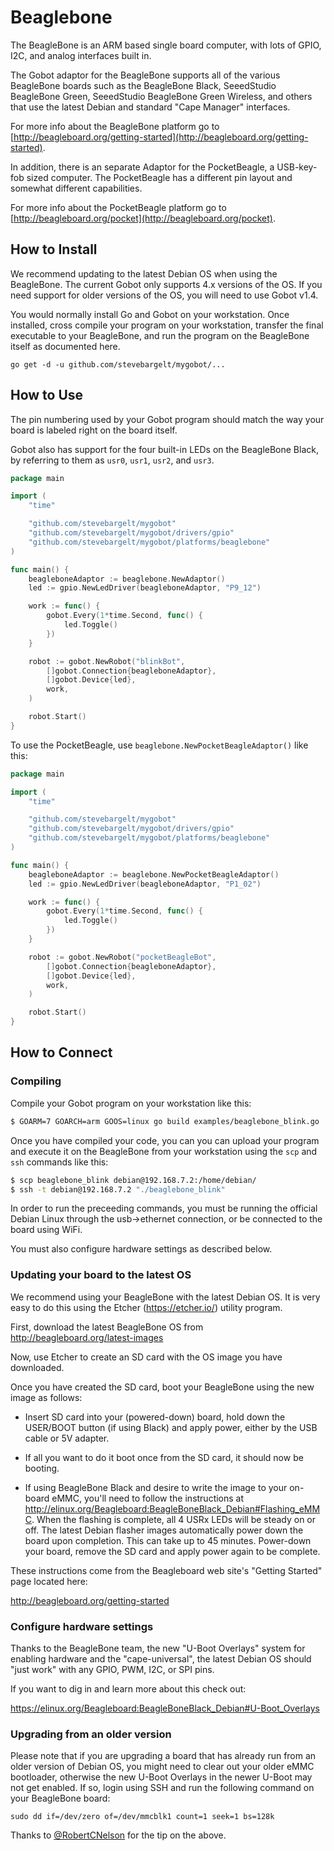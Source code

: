 # Beaglebone

The BeagleBone is an ARM based single board computer, with lots of GPIO, I2C, and analog interfaces built in.

The Gobot adaptor for the BeagleBone supports all of the various BeagleBone boards such as the BeagleBone Black, SeeedStudio BeagleBone Green, SeeedStudio BeagleBone Green Wireless, and others that use the latest Debian and standard "Cape Manager" interfaces.

For more info about the BeagleBone platform go to [http://beagleboard.org/getting-started](http://beagleboard.org/getting-started).

In addition, there is an separate Adaptor for the PocketBeagle, a USB-key-fob sized computer. The PocketBeagle has a different pin layout and somewhat different capabilities.

For more info about the PocketBeagle platform go to [http://beagleboard.org/pocket](http://beagleboard.org/pocket).

## How to Install

We recommend updating to the latest Debian OS when using the BeagleBone. The current Gobot only supports 4.x versions of the OS. If you need support for older versions of the OS, you will need to use Gobot v1.4.

You would normally install Go and Gobot on your workstation. Once installed, cross compile your program on your workstation, transfer the final executable to your BeagleBone, and run the program on the BeagleBone itself as documented here.

```
go get -d -u github.com/stevebargelt/mygobot/...
```

## How to Use

The pin numbering used by your Gobot program should match the way your board is labeled right on the board itself.

Gobot also has support for the four built-in LEDs on the BeagleBone Black, by referring to them as `usr0`, `usr1`, `usr2`, and `usr3`.

```go
package main

import (
	"time"

	"github.com/stevebargelt/mygobot"
	"github.com/stevebargelt/mygobot/drivers/gpio"
	"github.com/stevebargelt/mygobot/platforms/beaglebone"
)

func main() {
	beagleboneAdaptor := beaglebone.NewAdaptor()
	led := gpio.NewLedDriver(beagleboneAdaptor, "P9_12")

	work := func() {
		gobot.Every(1*time.Second, func() {
			led.Toggle()
		})
	}

	robot := gobot.NewRobot("blinkBot",
		[]gobot.Connection{beagleboneAdaptor},
		[]gobot.Device{led},
		work,
	)

	robot.Start()
}
```

To use the PocketBeagle, use `beaglebone.NewPocketBeagleAdaptor()` like this:

```go
package main

import (
	"time"

	"github.com/stevebargelt/mygobot"
	"github.com/stevebargelt/mygobot/drivers/gpio"
	"github.com/stevebargelt/mygobot/platforms/beaglebone"
)

func main() {
	beagleboneAdaptor := beaglebone.NewPocketBeagleAdaptor()
	led := gpio.NewLedDriver(beagleboneAdaptor, "P1_02")

	work := func() {
		gobot.Every(1*time.Second, func() {
			led.Toggle()
		})
	}

	robot := gobot.NewRobot("pocketBeagleBot",
		[]gobot.Connection{beagleboneAdaptor},
		[]gobot.Device{led},
		work,
	)

	robot.Start()
}
```

## How to Connect

### Compiling

Compile your Gobot program on your workstation like this:

```bash
$ GOARM=7 GOARCH=arm GOOS=linux go build examples/beaglebone_blink.go
```

Once you have compiled your code, you can you can upload your program and execute it on the BeagleBone from your workstation using the `scp` and `ssh` commands like this:

```bash
$ scp beaglebone_blink debian@192.168.7.2:/home/debian/
$ ssh -t debian@192.168.7.2 "./beaglebone_blink"
```

In order to run the preceeding commands, you must be running the official Debian Linux through the usb->ethernet connection, or be connected to the board using WiFi.

You must also configure hardware settings as described below.

### Updating your board to the latest OS

We recommend using your BeagleBone with the latest Debian OS. It is very easy to do this using the Etcher (https://etcher.io/) utility program.

First, download the latest BeagleBone OS from http://beagleboard.org/latest-images

Now, use Etcher to create an SD card with the OS image you have downloaded.

Once you have created the SD card, boot your BeagleBone using the new image as follows:

- Insert SD card into your (powered-down) board, hold down the USER/BOOT button (if using Black) and apply power, either by the USB cable or 5V adapter.

- If all you want to do it boot once from the SD card, it should now be booting.

- If using BeagleBone Black and desire to write the image to your on-board eMMC, you'll need to follow the instructions at http://elinux.org/Beagleboard:BeagleBoneBlack_Debian#Flashing_eMMC. When the flashing is complete, all 4 USRx LEDs will be steady on or off. The latest Debian flasher images automatically power down the board upon completion. This can take up to 45 minutes. Power-down your board, remove the SD card and apply power again to be complete.

These instructions come from the Beagleboard web site's "Getting Started" page located here:

http://beagleboard.org/getting-started

### Configure hardware settings

Thanks to the BeagleBone team, the new "U-Boot Overlays" system for enabling hardware and the "cape-universal", the latest Debian OS should "just work" with any GPIO, PWM, I2C, or SPI pins.

If you want to dig in and learn more about this check out:

https://elinux.org/Beagleboard:BeagleBoneBlack_Debian#U-Boot_Overlays

### Upgrading from an older version

Please note that if you are upgrading a board that has already run from an older version of Debian OS, you might need to clear out your older eMMC bootloader, otherwise the new U-Boot Overlays in the newer U-Boot may not get enabled. If so, login using SSH and run the following command on your BeagleBone board:

    sudo dd if=/dev/zero of=/dev/mmcblk1 count=1 seek=1 bs=128k

Thanks to [@RobertCNelson](https://github.com/RobertCNelson) for the tip on the above.
